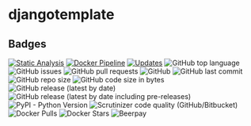 djangotemplate
==============


## Badges

[![Static Analysis](https://github.com/onlinejudge95/djangotemplate/workflows/Static-Analysis/badge.svg)](https://github.com/onlinejudge95/djangotemplate/actions)
[![Docker Pipeline](https://github.com/onlinejudge95/djangotemplate/workflows/Docker-Pipeline/badge.svg)](https://github.com/onlinejudge95/djangotemplate/actions)
[![Updates](https://pyup.io/repos/github/onlinejudge95/djangotemplate/shield.svg)](https://pyup.io/repos/github/onlinejudge95/djangotemplate/)
![GitHub top language](https://img.shields.io/github/languages/top/onlinejudge95/djangotemplate)
![GitHub issues](https://img.shields.io/github/issues-raw/onlinejudge95/djangotemplate)
![GitHub pull requests](https://img.shields.io/github/issues-pr-raw/onlinejudge95/djangotemplate)
![GitHub](https://img.shields.io/github/license/onlinejudge95/djangotemplate)
![GitHub last commit](https://img.shields.io/github/last-commit/onlinejudge95/djangotemplate)
![GitHub repo size](https://img.shields.io/github/repo-size/onlinejudge95/djangotemplate)
![GitHub code size in bytes](https://img.shields.io/github/languages/code-size/onlinejudge95/djangotemplate)
![GitHub release (latest by date)](https://img.shields.io/github/v/release/onlinejudge95/djangotemplate)
![GitHub release (latest by date including pre-releases)](https://img.shields.io/github/v/release/onlinejudge95/djangotemplate?include_prereleases)
![PyPI - Python Version](https://img.shields.io/pypi/pyversions/django)
![Scrutinizer code quality (GitHub/Bitbucket)](https://img.shields.io/scrutinizer/quality/g/onlinejudge95/djangotemplate)
![Docker Pulls](https://img.shields.io/docker/pulls/onlinejudge95/djangotemplate)
![Docker Stars](https://img.shields.io/docker/stars/onlinejudge95/djangotemplate)
![Beerpay](https://img.shields.io/beerpay/onlinejudge95/djangotemplate)
